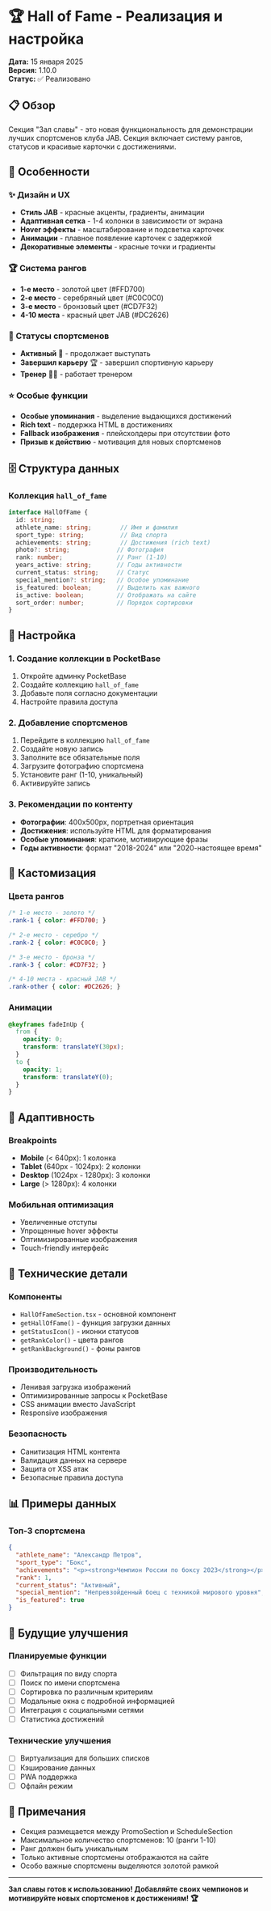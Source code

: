 # 🏆 Hall of Fame - Реализация и настройка

**Дата:** 15 января 2025  
**Версия:** 1.10.0  
**Статус:** ✅ Реализовано

## 📋 Обзор

Секция "Зал славы" - это новая функциональность для демонстрации лучших спортсменов клуба JAB. Секция включает систему рангов, статусов и красивые карточки с достижениями.

## 🎯 Особенности

### ✨ Дизайн и UX
- **Стиль JAB** - красные акценты, градиенты, анимации
- **Адаптивная сетка** - 1-4 колонки в зависимости от экрана
- **Hover эффекты** - масштабирование и подсветка карточек
- **Анимации** - плавное появление карточек с задержкой
- **Декоративные элементы** - красные точки и градиенты

### 🏆 Система рангов
- **1-е место** - золотой цвет (#FFD700)
- **2-е место** - серебряный цвет (#C0C0C0)
- **3-е место** - бронзовый цвет (#CD7F32)
- **4-10 места** - красный цвет JAB (#DC2626)

### 👤 Статусы спортсменов
- **Активный** 🥊 - продолжает выступать
- **Завершил карьеру** 🏆 - завершил спортивную карьеру
- **Тренер** 👨‍🏫 - работает тренером

### ⭐ Особые функции
- **Особые упоминания** - выделение выдающихся достижений
- **Rich text** - поддержка HTML в достижениях
- **Fallback изображения** - плейсхолдеры при отсутствии фото
- **Призыв к действию** - мотивация для новых спортсменов

## 🗄️ Структура данных

### Коллекция `hall_of_fame`
```typescript
interface HallOfFame {
  id: string;
  athlete_name: string;        // Имя и фамилия
  sport_type: string;          // Вид спорта
  achievements: string;        // Достижения (rich text)
  photo?: string;             // Фотография
  rank: number;               // Ранг (1-10)
  years_active: string;       // Годы активности
  current_status: string;     // Статус
  special_mention?: string;   // Особое упоминание
  is_featured: boolean;       // Выделить как важного
  is_active: boolean;         // Отображать на сайте
  sort_order: number;         // Порядок сортировки
}
```

## 🚀 Настройка

### 1. Создание коллекции в PocketBase
1. Откройте админку PocketBase
2. Создайте коллекцию `hall_of_fame`
3. Добавьте поля согласно документации
4. Настройте правила доступа

### 2. Добавление спортсменов
1. Перейдите в коллекцию `hall_of_fame`
2. Создайте новую запись
3. Заполните все обязательные поля
4. Загрузите фотографию спортсмена
5. Установите ранг (1-10, уникальный)
6. Активируйте запись

### 3. Рекомендации по контенту
- **Фотографии**: 400x500px, портретная ориентация
- **Достижения**: используйте HTML для форматирования
- **Особые упоминания**: краткие, мотивирующие фразы
- **Годы активности**: формат "2018-2024" или "2020-настоящее время"

## 🎨 Кастомизация

### Цвета рангов
```css
/* 1-е место - золото */
.rank-1 { color: #FFD700; }

/* 2-е место - серебро */
.rank-2 { color: #C0C0C0; }

/* 3-е место - бронза */
.rank-3 { color: #CD7F32; }

/* 4-10 места - красный JAB */
.rank-other { color: #DC2626; }
```

### Анимации
```css
@keyframes fadeInUp {
  from {
    opacity: 0;
    transform: translateY(30px);
  }
  to {
    opacity: 1;
    transform: translateY(0);
  }
}
```

## 📱 Адаптивность

### Breakpoints
- **Mobile** (< 640px): 1 колонка
- **Tablet** (640px - 1024px): 2 колонки
- **Desktop** (1024px - 1280px): 3 колонки
- **Large** (> 1280px): 4 колонки

### Мобильная оптимизация
- Увеличенные отступы
- Упрощенные hover эффекты
- Оптимизированные изображения
- Touch-friendly интерфейс

## 🔧 Технические детали

### Компоненты
- `HallOfFameSection.tsx` - основной компонент
- `getHallOfFame()` - функция загрузки данных
- `getStatusIcon()` - иконки статусов
- `getRankColor()` - цвета рангов
- `getRankBackground()` - фоны рангов

### Производительность
- Ленивая загрузка изображений
- Оптимизированные запросы к PocketBase
- CSS анимации вместо JavaScript
- Responsive изображения

### Безопасность
- Санитизация HTML контента
- Валидация данных на сервере
- Защита от XSS атак
- Безопасные правила доступа

## 📊 Примеры данных

### Топ-3 спортсмена
```json
{
  "athlete_name": "Александр Петров",
  "sport_type": "Бокс",
  "achievements": "<p><strong>Чемпион России по боксу 2023</strong></p><p>Серебряный призер чемпионата мира 2022</p>",
  "rank": 1,
  "current_status": "Активный",
  "special_mention": "Непревзойденный боец с техникой мирового уровня",
  "is_featured": true
}
```

## 🎯 Будущие улучшения

### Планируемые функции
- [ ] Фильтрация по виду спорта
- [ ] Поиск по имени спортсмена
- [ ] Сортировка по различным критериям
- [ ] Модальные окна с подробной информацией
- [ ] Интеграция с социальными сетями
- [ ] Статистика достижений

### Технические улучшения
- [ ] Виртуализация для больших списков
- [ ] Кэширование данных
- [ ] PWA поддержка
- [ ] Офлайн режим

## 📝 Примечания

- Секция размещается между PromoSection и ScheduleSection
- Максимальное количество спортсменов: 10 (ранги 1-10)
- Ранг должен быть уникальным
- Только активные спортсмены отображаются на сайте
- Особо важные спортсмены выделяются золотой рамкой

---

**Зал славы готов к использованию! Добавляйте своих чемпионов и мотивируйте новых спортсменов к достижениям! 🏆**

